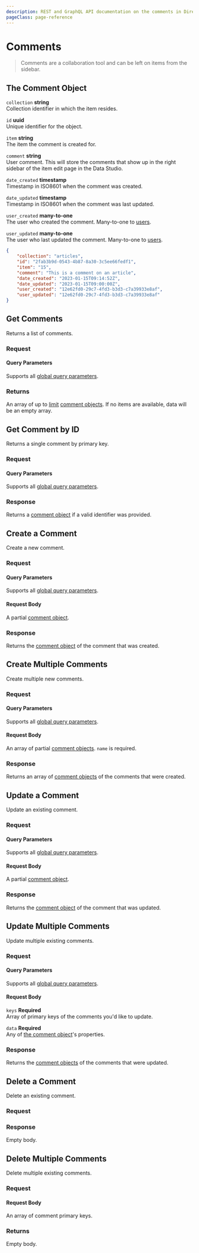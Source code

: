 ```yaml
---
description: REST and GraphQL API documentation on the comments in Directus.
pageClass: page-reference
---
```


# Comments

> Comments are a collaboration tool and can be left on items from the sidebar.

## The Comment Object

`collection` **string**\
Collection identifier in which the item resides.

`id` **uuid**\
Unique identifier for the object.

`item` **string**\
The item the comment is created for.

`comment` **string**\
User comment. This will store the comments that show up in the right sidebar of the item edit page in the Data Studio.

`date_created` **timestamp**\
Timestamp in ISO8601 when the comment was created.

`date_updated` **timestamp**\
Timestamp in ISO8601 when the comment was last updated.

`user_created` **many-to-one**\
The user who created the comment. Many-to-one to [users](/reference/system/users#the-users-object).

`user_updated` **many-to-one**\
The user who last updated the comment. Many-to-one to [users](/reference/system/users#the-users-object).

```json
{
	"collection": "articles",
	"id": "2fab3b9d-0543-4b87-8a30-3c5ee66fedf1",
	"item": "15",
	"comment": "This is a comment on an article",
	"date_created": "2023-01-15T09:14:52Z",
	"date_updated": "2023-01-15T09:00:00Z",
	"user_created": "12e62fd0-29c7-4fd3-b3d3-c7a39933e8af",
	"user_updated": "12e62fd0-29c7-4fd3-b3d3-c7a39933e8af"
}
```

## Get Comments

Returns a list of comments.

### Request

<SnippetToggler :choices="['REST', 'GraphQL', 'SDK']" group="api">
<template #rest>

`GET /comments`

`SEARCH /comments`

If using SEARCH you can provide a [query object](/reference/query) as the body of your request.

[Learn more about SEARCH.](/reference/introduction#search-http-method)

</template>
<template #graphql>

`POST /graphql/system`

```graphql
type Query {
	flows: [directus_comments]
}
```

</template>
<template #sdk>

```js
import { createDirectus, rest, readComments } from '@directus/sdk';

const client = createDirectus('https://directus.example.com').with(rest());

const result = await client.request(readComments(query));
```

</template>
</SnippetToggler>

#### Query Parameters

Supports all [global query parameters](/reference/query).

### Returns

An array of up to [limit](/reference/query#limit) [comment objects](#the-comment-object). If no items are available,
data will be an empty array.

## Get Comment by ID

Returns a single comment by primary key.

### Request

<SnippetToggler :choices="['REST', 'GraphQL', 'SDK']" group="api">
<template #rest>

`GET /comments/:id`

</template>
<template #graphql>

`POST /graphql/system`

```graphql
type Query {
	comment_by_id(id: ID!): directus_comments
}
```

</template>
<template #sdk>

```js
import { createDirectus, rest, readComment } from '@directus/sdk';

const client = createDirectus('directus_project_url').with(rest());

const result = await client.request(readComment(comment_id, query_object));
```

</template>
</SnippetToggler>

#### Query Parameters

Supports all [global query parameters](/reference/query).

### Response

Returns a [comment object](#the-comment-object) if a valid identifier was provided.

## Create a Comment

Create a new comment.

### Request

<SnippetToggler :choices="['REST', 'GraphQL', 'SDK']" group="api">
<template #rest>

`POST /comments`

Provide a [comment object](#the-comment-object) as the body of your request.

</template>
<template #graphql>

`POST /graphql/system`

```graphql
type Mutation {
	create_comments_item(data: create_directus_comments_input): directus_comments
}
```

</template>
<template #sdk>

```js
import { createDirectus, rest, createComment } from '@directus/sdk';

const client = createDirectus('directus_project_url').with(rest());

const result = await client.request(createComment(comment_object));
```

</template>
</SnippetToggler>

#### Query Parameters

Supports all [global query parameters](/reference/query).

#### Request Body

A partial [comment object](#the-comment-object).

### Response

Returns the [comment object](#the-comment-object) of the comment that was created.

## Create Multiple Comments

Create multiple new comments.

### Request

<SnippetToggler :choices="['REST', 'GraphQL', 'SDK']" group="api">
<template #rest>

`POST /comments`

Provide an array of [comment objects](#the-comment-object) as the body of your request.

</template>
<template #graphql>

`POST /graphql/system`

```graphql
type Mutation {
	create_comments_items(data: [create_directus_comments_input]): [directus_comments]
}
```

</template>
<template #sdk>

```js
import { createDirectus, rest, createComments } from '@directus/sdk';

const client = createDirectus('directus_project_url').with(rest());

const result = await client.request(createComments(comment_object_array));
```

</template>
</SnippetToggler>

#### Query Parameters

Supports all [global query parameters](/reference/query).

#### Request Body

An array of partial [comment objects](#the-comment-object). `name` is required.

### Response

Returns an array of [comment objects](#the-comment-object) of the comments that were created.

## Update a Comment

Update an existing comment.

### Request

<SnippetToggler :choices="['REST', 'GraphQL', 'SDK']" group="api">
<template #rest>

`PATCH /comments/:id`

Provide a partial [comment object](#the-comment-object) as the body of your request.

</template>
<template #graphql>

`POST /graphql/system`

```graphql
type Mutation {
	update_comments_item(id: ID!, data: update_directus_comments_input): directus_comments
}
```

</template>
<template #sdk>

```js
import { createDirectus, rest, updateComment } from '@directus/sdk';

const client = createDirectus('directus_project_url').with(rest());

const result = await client.request(updateComment(comment_id, partial_comment_object));
```

</template>
</SnippetToggler>

#### Query Parameters

Supports all [global query parameters](/reference/query).

#### Request Body

A partial [comment object](#the-comment-object).

### Response

Returns the [comment object](#the-comment-object) of the comment that was updated.

## Update Multiple Comments

Update multiple existing comments.

### Request

<SnippetToggler :choices="['REST', 'GraphQL', 'SDK']" group="api">
<template #rest>

`PATCH /comments`

```json
{
	"keys": comment_id_array,
	"data": partial_comment_objects
}
```

</template>
<template #graphql>

`POST /graphql/system`

```graphql
type Mutation {
	update_comments_items(ids: [ID!]!, data: update_directus_comments_input): [directus_comments]
}
```

</template>
<template #sdk>

```js
import { createDirectus, rest, updateComments } from '@directus/sdk';

const client = createDirectus('directus_project_url').with(rest());

const result = await client.request(updateComments(comment_id_array, partial_comment_object));
```

</template>
</SnippetToggler>

#### Query Parameters

Supports all [global query parameters](/reference/query).

#### Request Body

`keys` **Required**\
Array of primary keys of the comments you'd like to update.

`data` **Required**\
Any of [the comment object](#the-comment-object)'s properties.

### Response

Returns the [comment objects](#the-comment-object) of the comments that were updated.

## Delete a Comment

Delete an existing comment.

### Request

<SnippetToggler :choices="['REST', 'GraphQL', 'SDK']" group="api">
<template #rest>

`DELETE /comments/:id`

</template>
<template #graphql>

`POST /graphql/system`

```graphql
type Mutation {
	delete_comments_item(id: ID!): delete_one
}
```

</template>
<template #sdk>

```js
import { createDirectus, rest, deleteComment } from '@directus/sdk';

const client = createDirectus('directus_project_url').with(rest());

const result = await client.request(deleteComment(comment_id));
```

</template>
</SnippetToggler>

### Response

Empty body.

## Delete Multiple Comments

Delete multiple existing comments.

### Request

<SnippetToggler :choices="['REST', 'GraphQL', 'SDK']" group="api">
<template #rest>

`DELETE /comments`

Provide an array of item IDs as your request body.

</template>
<template #graphql>

`POST /graphql/system`

```graphql
type Mutation {
	delete_comments_items(ids: [ID!]!): delete_many
}
```

</template>
<template #sdk>

```js
import { createDirectus, rest, deleteComments } from '@directus/sdk';

const client = createDirectus('directus_project_url').with(rest());

const result = await client.request(deleteComments(comment_id_array));
```

</template>
</SnippetToggler>

#### Request Body

An array of comment primary keys.

### Returns

Empty body.